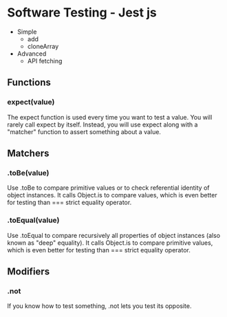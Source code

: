 # Software Testing - Jest js

- Simple
  - add
  - cloneArray
- Advanced
  - API fetching

## Functions

### expect(value)

The expect function is used every time you want to test a value. You will rarely call expect by itself. Instead, you will use expect along with a "matcher" function to assert something about a value.

## Matchers

### .toBe(value)

Use .toBe to compare primitive values or to check referential identity of object instances. It calls Object.is to compare values, which is even better for testing than === strict equality operator.

### .toEqual(value)

Use .toEqual to compare recursively all properties of object instances (also known as "deep" equality). It calls Object.is to compare primitive values, which is even better for testing than === strict equality operator.

## Modifiers

### .not

If you know how to test something, .not lets you test its opposite.
